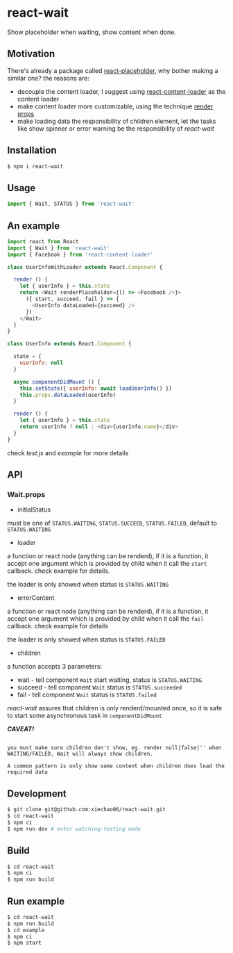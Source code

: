 # react-wait
Show placeholder when waiting, show content when done.

## Motivation

There's already a package called [react-placeholder](https://www.npmjs.com/package/react-placeholder),
why bother making a similar one? the reasons are:
* decouple the content loader, I suggest using [react-content-loader](https://www.npmjs.com/package/react-content-loader)
  as the content loader
* make content loader more customizable, using the technique [render props](https://reactjs.org/docs/render-props.html)
* make loading data the responsibility of children element, let the tasks like show spinner or error warning be the responsibility of *react-wait*

## Installation

```bash
$ npm i react-wait
```

## Usage

```javascript
import { Wait, STATUS } from 'react-wait'
```

## An example

```javascript
import react from React
import { Wait } from 'react-wait'
import { Facebook } from 'react-content-loader'

class UserInfoWithLoader extends React.Component {

  render () {
    let { userInfo } = this.state
    return <Wait renderPlaceholder={() => <Facebook />}>
      ({ start, succeed, fail } => {
        <UserInfo dataLoaded={succeed} />
      })
  	</Wait>
  }
}

class UserInfo extends React.Component {

  state = {
  	userInfo: null
  }

  async componentDidMount () {
    this.setState({ userInfo: await loadUserInfo() })
    this.props.dataLoaded(userInfo)
  }

  render () {
    let { userInfo } = this.state
    return userInfo ? null : <div>{userInfo.name}</div>
  }
}

```

check *test.js* and *example* for more details

## API

### Wait.props

* initialStatus

must be one of `STATUS.WAITING`, `STATUS.SUCCEED`, `STATUS.FAILED`, default to `STATUS.WAITING`

* loader

a function or react node (anything can be renderd),  if it is a function, it accept one argument which is provided by child when
it call the `start` callback. check example for details.

the loader is only showed when status is `STATUS.WAITING`

* errorContent

a function or react node (anything can be renderd),  if it is a function, it accept one argument which is provided by child when
it call the `fail` callback. check example for details

the loader is only showed when status is `STATUS.FAILED`

* children

a function accepts 3 parameters:

  * wait - tell component `Wait` start waiting, status is `STATUS.WAITING`
  * succeed - tell component `Wait` status is `STATUS.succeeded`
  * fail - tell component `Wait` status is `STATUS.failed`

*react-wait* assures that children is only renderd/mounted once, so
it is safe to start some asynchronous task in `componentDidMount`

***CAVEAT!***

```

you must make sure children don't show, eg. render null|false|'' when WAITING/FAILED, Wait will always show children.

A common pattern is only show some content when children does load the required data
```




###

## Development

```bash
$ git clone git@github.com:xiechao06/react-wait.git
$ cd react-wait
$ npm ci
$ npm run dev # enter watching-testing mode
```

## Build

```bash
$ cd react-wait
$ npm ci
$ npm run build
```

## Run example

```bash
$ cd react-wait
$ npm run build
$ cd example
$ npm ci
$ npm start
```
